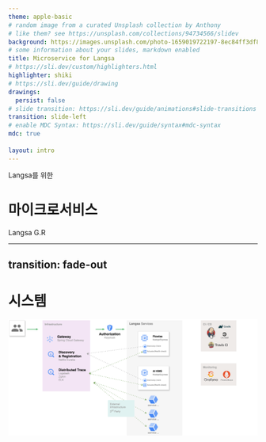 ```yaml
---
theme: apple-basic
# random image from a curated Unsplash collection by Anthony
# like them? see https://unsplash.com/collections/94734566/slidev
background: https://images.unsplash.com/photo-1659019722197-8ec84ff3df8a?w=1280&fit=crop
# some information about your slides, markdown enabled
title: Microservice for Langsa
# https://sli.dev/custom/highlighters.html
highlighter: shiki
# https://sli.dev/guide/drawing
drawings:
  persist: false
# slide transition: https://sli.dev/guide/animations#slide-transitions
transition: slide-left
# enable MDC Syntax: https://sli.dev/guide/syntax#mdc-syntax
mdc: true

layout: intro
---
```


Langsa를 위한
# 마이크로서비스


<div class="absolute bottom-10 ">
  <span class="font-700 text-gray-500">
    Langsa G.R
  </span>
</div>

---
transition: fade-out
---
# <span v-mark.underline.orange>시스템</span>

<img src="./system.svg" alt="system architecture" />

